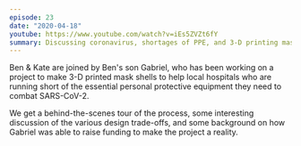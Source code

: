 ```yaml
---
episode: 23
date: "2020-04-18"
youtube: https://www.youtube.com/watch?v=iEs5ZVZt6fY
summary: Discussing coronavirus, shortages of PPE, and 3-D printing masks
---
```

Ben & Kate are joined by Ben's son Gabriel, who has been working on a project to make 3-D printed mask shells to help local hospitals who are running short of the essential personal protective equipment they need to combat SARS-CoV-2.

We get a behind-the-scenes tour of the process, some interesting discussion of the various design trade-offs, and some background on how Gabriel was able to raise funding to make the project a reality.
